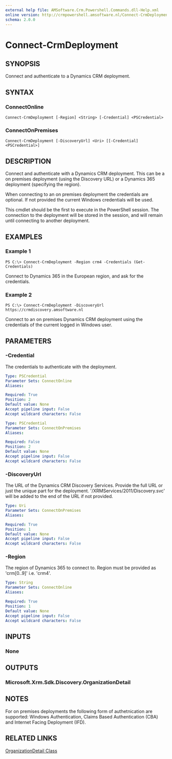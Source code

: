 ```yaml
---
external help file: AMSoftware.Crm.Powershell.Commands.dll-Help.xml
online version: http://crmpowershell.amsoftware.nl/Connect-CrmDeployment.html
schema: 2.0.0
---
```


# Connect-CrmDeployment

## SYNOPSIS
Connect and authenticate to a Dynamics CRM deployment.

## SYNTAX

### ConnectOnline
```
Connect-CrmDeployment [-Region] <String> [-Credential] <PSCredential>
```

### ConnectOnPremises
```
Connect-CrmDeployment [-DiscoveryUrl] <Uri> [[-Credential] <PSCredential>]
```

## DESCRIPTION
Connect and authenticate with a Dynamics CRM deployment. This can be a on premises deployment (using the Discovery URL) or a Dynamics 365 deployment (specifying the region).

When connecting to an on premises deployment the credentials are optional. If not provided the current Windows credentials will be used.

This cmdlet should be the first to execute in the PowerShell session. The connection to the deployment will be stored in the session, and will remain until connecting to another deployment.

## EXAMPLES

### Example 1
```
PS C:\> Connect-CrmDeployment -Region crm4 -Credentials (Get-Credentials)
```

Connect to Dynamics 365 in the European region, and ask for the credentials.

### Example 2
```
PS C:\> Connect-CrmDeployment -DiscoveryUrl https://crmdiscovery.amsoftware.nl
```

Connect to an on premises Dynamics CRM deployment using the credentials of the current logged in Windows user.

## PARAMETERS

### -Credential
The credentials to authenticate with the deployment.

```yaml
Type: PSCredential
Parameter Sets: ConnectOnline
Aliases: 

Required: True
Position: 2
Default value: None
Accept pipeline input: False
Accept wildcard characters: False
```

```yaml
Type: PSCredential
Parameter Sets: ConnectOnPremises
Aliases: 

Required: False
Position: 2
Default value: None
Accept pipeline input: False
Accept wildcard characters: False
```

### -DiscoveryUrl
The URL of the Dynamics CRM Discovery Services. Provide the full URL or just the unique part for the deployment. '/XRMServices/2011/Discovery.svc' will be added to the end of the URL if not provided.

```yaml
Type: Uri
Parameter Sets: ConnectOnPremises
Aliases: 

Required: True
Position: 1
Default value: None
Accept pipeline input: False
Accept wildcard characters: False
```

### -Region
The region of Dynamics 365 to connect to. Region must be provided as 'crm[0..9]' i.e. 'crm4'.

```yaml
Type: String
Parameter Sets: ConnectOnline
Aliases: 

Required: True
Position: 1
Default value: None
Accept pipeline input: False
Accept wildcard characters: False
```

## INPUTS

### None


## OUTPUTS

### Microsoft.Xrm.Sdk.Discovery.OrganizationDetail


## NOTES

For on premises deployments the following form of authetnication are supported: Windows Authentication, Claims Based Authentication (CBA) and Internet Facing Deployment (IFD).

## RELATED LINKS

[OrganizationDetail Class](https://msdn.microsoft.com/library/microsoft.xrm.sdk.discovery.organizationdetail.aspx)


